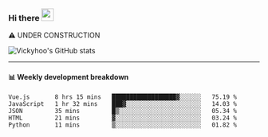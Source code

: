 ### Hi there <a href="https://www.gautamkrishnar.com/"><img src="https://media.giphy.com/media/hvRJCLFzcasrR4ia7z/giphy.gif" width="25px"></a>
⚠️ UNDER CONSTRUCTION

![Vickyhoo's GitHub stats](https://github-readme-stats.vercel.app/api?username=vickyhoo&theme=react&show_icons=true)

---

#### :bar_chart: Weekly development breakdown

<!--START_SECTION:waka-->
```text
Vue.js       8 hrs 15 mins   ██████████████████▓░░░░░░   75.19 % 
JavaScript   1 hr 32 mins    ███▓░░░░░░░░░░░░░░░░░░░░░   14.03 % 
JSON         35 mins         █▒░░░░░░░░░░░░░░░░░░░░░░░   05.34 % 
HTML         21 mins         ▓░░░░░░░░░░░░░░░░░░░░░░░░   03.24 % 
Python       11 mins         ▒░░░░░░░░░░░░░░░░░░░░░░░░   01.82 % 
```
<!--END_SECTION:waka-->


<!--
**vickyhoo/vickyhoo** is a ✨ _special_ ✨ repository because its `README.md` (this file) appears on your GitHub profile.

Here are some ideas to get you started:

- 🔭 I’m currently working on ...
- 🌱 I’m currently learning ...
- 👯 I’m looking to collaborate on ...
- 🤔 I’m looking for help with ...
- 💬 Ask me about ...
- 📫 How to reach me: ...
- 😄 Pronouns: ...
- ⚡ Fun fact: ...
-->
